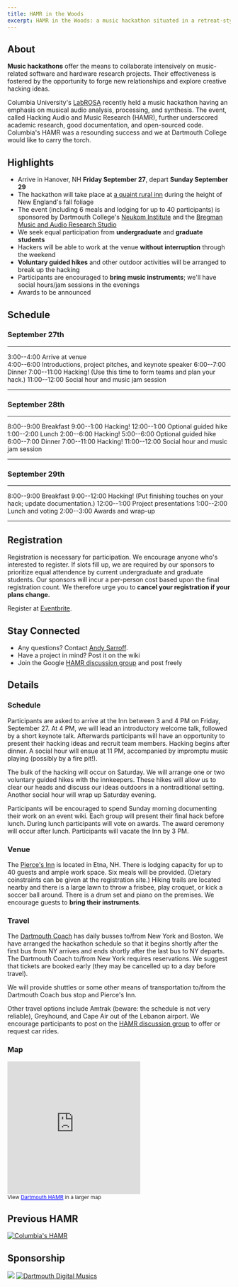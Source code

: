 ```yaml
---
title: HAMR in the Woods
excerpt: HAMR in the Woods: a music hackathon situated in a retreat-style cabin.
---
```


About
-----
**Music hackathons** offer the means to collaborate intensively on music-related software and hardware research projects. Their effectiveness is fostered by the opportunity to forge new relationships and explore creative hacking ideas.

Columbia University's [LabROSA] recently held a music hackathon having an emphasis on musical audio analysis, processing, and synthesis. The event, called Hacking Audio and Music Research (HAMR), further underscored academic research, good documentation, and open-sourced code. Columbia's HAMR was a resounding success and we at Dartmouth College would like to carry the torch.

Highlights
-----
-   Arrive in Hanover, NH **Friday September 27**, depart **Sunday
    September 29**
-   The hackathon will take place at [a quaint rural inn][Pierce's Inn] during the
    height of New England's fall foliage
-   The event (including 6 meals and lodging for up to 40 participants) is
    sponsored by Dartmouth College's [Neukom Institute] and the [Bregman Music and Audio Research Studio]
-   We seek equal participation from **undergraduate** and **graduate students**
-   Hackers will be able to work at the venue **without interruption**
    through the weekend
-   **Voluntary guided hikes** and other outdoor activities will be arranged
    to break up the hacking
-   Participants are encouraged to **bring music instruments**; we'll have
    social hours/jam sessions in the evenings
-   Awards to be announced

Schedule
--------

### September 27th

  -------------- -------------------------------------------------------------
  3:00--4:00     Arrive at venue  
  4:00--6:00     Introductions, project pitches, and keynote speaker
  6:00--7:00     Dinner
  7:00--11:00    Hacking! (Use this time to form teams and plan your hack.)
  11:00--12:00   Social hour and music jam session
  -------------- -------------------------------------------------------------

### September 28th

  -------------- -------------------------------------------------------------
  8:00--9:00     Breakfast
  9:00--1:00     Hacking!
  12:00--1:00    Optional guided hike
  1:00--2:00     Lunch
  2:00--6:00     Hacking!
  5:00--6:00     Optional guided hike
  6:00--7:00     Dinner
  7:00--11:00    Hacking!
  11:00--12:00   Social hour and music jam session
  -------------- -------------------------------------------------------------

### September 29th

  -------------- -------------------------------------------------------------
  8:00--9:00     Breakfast
  9:00--12:00    Hacking! (Put finishing touches on your hack; update
                 documentation.)
  12:00--1:00    Project presentations
  1:00--2:00     Lunch and voting
  2:00--3:00     Awards and wrap-up
  -------------- -------------------------------------------------------------

Registration
------------
Registration is necessary for participation. We encourage anyone who's interested to register. If slots fill up, we are required by our sponsors to prioritize equal attendence by current undergraduate and graduate students. Our sponsors will incur a per-person cost based upon the final registration count. We therefore urge you to **cancel your registration if your plans change.**

Register at [Eventbrite][registration].

Stay Connected
--------------
-	Any questions? Contact [Andy Sarroff].
-	Have a project in mind? Post it on the wiki
-	Join the Google [HAMR discussion group][group] and post freely

Details
-------

### Schedule
Participants are asked to arrive at the Inn between 3 and 4 PM on
Friday, September 27. At 4 PM, we
will lead an introductory welcome talk, followed by a short keynote
talk. Afterwards participants will have an opportunity to present their
hacking ideas and recruit team members. Hacking begins after dinner. A
social hour will ensue at 11 PM, accompanied by impromptu music playing (possibly by a fire pit!).

The bulk of the hacking will occur on Saturday. We will arrange one or
two voluntary guided hikes with the innkeepers. These hikes will allow
us to clear our heads and discuss our ideas outdoors in a
nontraditional setting. Another social hour will wrap up Saturday
evening.

Participants will be encouraged to spend Sunday morning
documenting their work on an event wiki. Each group will present their
final hack before lunch. During lunch participants will vote on awards. The
award ceremony will occur after lunch. Participants will vacate the Inn
by 3 PM.

### Venue
The [Pierce's Inn][] is located in Etna, NH. There is lodging capacity
for up to 40 guests and ample work space. Six meals will be provided. (Dietary coinstraints can be given at the registration site.) Hiking trails are located
nearby and there is a large lawn to throw a frisbee, play croquet, or
kick a soccer ball around. There is a drum set and piano on the
premises. We encourage guests to **bring their instruments**.

### Travel
The [Dartmouth Coach] has daily busses to/from New York and Boston. We have arranged the hackathon schedule so that it begins shortly after the first bus from NY arrives and ends shortly after the last bus to NY departs. The Dartmouth Coach to/from New York requires reservations. We suggest that tickets are booked early (they may be cancelled up to a day before travel).

We will provide shuttles or some other means of transportation to/from the Dartmouth Coach bus stop and Pierce's Inn.

Other travel options include Amtrak (beware: the schedule is not very reliable), Greyhound, and Cape Air out of the Lebanon airport. We encourage participants to post on the [HAMR discussion group][group] to offer or request car rides.

### Map
<iframe id="container" width="300" height="300" frameborder="0" scrolling="no" marginheight="0" marginwidth="0" src="https://www.google.com/maps/ms?msa=0&amp;msid=211288928416186277002.0004e3d90654812a0bd19&amp;ie=UTF8&amp;t=m&amp;ll=43.720497,-72.258453&amp;spn=0.148876,0.205994&amp;z=11&amp;output=embed"></iframe><br /><small>View <a href="https://www.google.com/maps/ms?msa=0&amp;msid=211288928416186277002.0004e3d90654812a0bd19&amp;ie=UTF8&amp;t=m&amp;ll=43.720497,-72.258453&amp;spn=0.148876,0.205994&amp;z=11&amp;source=embed" style="color:#0000FF;text-align:left">Dartmouth HAMR</a> in a larger map</small>


Previous HAMR
-------------
<a href="http://labrosa.ee.columbia.edu/hamr2013/"><img src="http://labrosa.ee.columbia.edu/hamr2013/hamrLogo.gif" id="container" title="Columbia's HAMR"/></a>

Sponsorship
-----------
<a href="http://www.dartmouth.edu/~neukom/"><img src="./img/neukom.jpg"  id="container" titleh="Neukom Institute"/></a>
<a href="http://bregman.dartmouth.edu/~bregman/"><img src="./img/bregman.png" id="container" title="Dartmouth Digital Musics"/></a>

[Pierce's Inn]: http://www.piercesinn.com/
[LabROSA]: http://labrosa.ee.columbia.edu/  
[Neukom Institute]: http://www.dartmouth.edu/~neukom/
[Bregman Music and Audio Research Studio]: http://bregman.dartmouth.edu/~bregman/
[Andy Sarroff]: mailto:sarroff@cs.dartmouth.edu
[registration]: https://hamr-in-the-woods.eventbrite.com/
[group]: https://groups.google.com/forum/#!forum/hamr-discuss
[Dartmouth Coach]: http://www.dartmouthcoach.com/